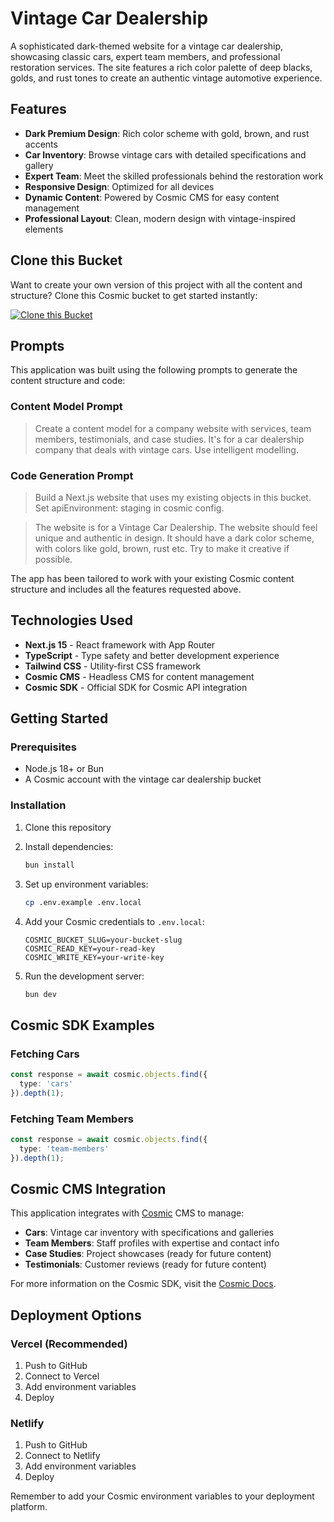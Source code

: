 # Vintage Car Dealership

A sophisticated dark-themed website for a vintage car dealership, showcasing classic cars, expert team members, and professional restoration services. The site features a rich color palette of deep blacks, golds, and rust tones to create an authentic vintage automotive experience.

## Features

- **Dark Premium Design**: Rich color scheme with gold, brown, and rust accents
- **Car Inventory**: Browse vintage cars with detailed specifications and gallery
- **Expert Team**: Meet the skilled professionals behind the restoration work
- **Responsive Design**: Optimized for all devices
- **Dynamic Content**: Powered by Cosmic CMS for easy content management
- **Professional Layout**: Clean, modern design with vintage-inspired elements

## Clone this Bucket

Want to create your own version of this project with all the content and structure? Clone this Cosmic bucket to get started instantly:

[![Clone this Bucket](https://img.shields.io/badge/Clone%20this%20Bucket-4F46E5?style=for-the-badge&logo=cosmic&logoColor=white)](https://app.cosmic-staging.com/projects/new?clone_bucket=car-dealership-production)

## Prompts

This application was built using the following prompts to generate the content structure and code:

### Content Model Prompt

> Create a content model for a company website with services, team members, testimonials, and case studies. It's for a car dealership company that deals with vintage cars. Use intelligent modelling.

### Code Generation Prompt

> Build a Next.js website that uses my existing objects in this bucket. Set apiEnvironment: staging in cosmic config. 

> The website is for a Vintage Car Dealership. The website should feel unique and authentic in design. It should have a dark color scheme, with colors like gold, brown, rust etc. Try to make it creative if possible.

The app has been tailored to work with your existing Cosmic content structure and includes all the features requested above.

## Technologies Used

- **Next.js 15** - React framework with App Router
- **TypeScript** - Type safety and better development experience
- **Tailwind CSS** - Utility-first CSS framework
- **Cosmic CMS** - Headless CMS for content management
- **Cosmic SDK** - Official SDK for Cosmic API integration

## Getting Started

### Prerequisites

- Node.js 18+ or Bun
- A Cosmic account with the vintage car dealership bucket

### Installation

1. Clone this repository
2. Install dependencies:
   ```bash
   bun install
   ```

3. Set up environment variables:
   ```bash
   cp .env.example .env.local
   ```

4. Add your Cosmic credentials to `.env.local`:
   ```
   COSMIC_BUCKET_SLUG=your-bucket-slug
   COSMIC_READ_KEY=your-read-key
   COSMIC_WRITE_KEY=your-write-key
   ```

5. Run the development server:
   ```bash
   bun dev
   ```

## Cosmic SDK Examples

### Fetching Cars
```typescript
const response = await cosmic.objects.find({
  type: 'cars'
}).depth(1);
```

### Fetching Team Members
```typescript
const response = await cosmic.objects.find({
  type: 'team-members'
}).depth(1);
```

## Cosmic CMS Integration

This application integrates with [Cosmic](https://www.cosmicjs.com) CMS to manage:

- **Cars**: Vintage car inventory with specifications and galleries
- **Team Members**: Staff profiles with expertise and contact info
- **Case Studies**: Project showcases (ready for future content)
- **Testimonials**: Customer reviews (ready for future content)

For more information on the Cosmic SDK, visit the [Cosmic Docs](https://www.cosmicjs.com/docs).

## Deployment Options

### Vercel (Recommended)
1. Push to GitHub
2. Connect to Vercel
3. Add environment variables
4. Deploy

### Netlify
1. Push to GitHub
2. Connect to Netlify
3. Add environment variables
4. Deploy

Remember to add your Cosmic environment variables to your deployment platform.
<!-- README_END -->